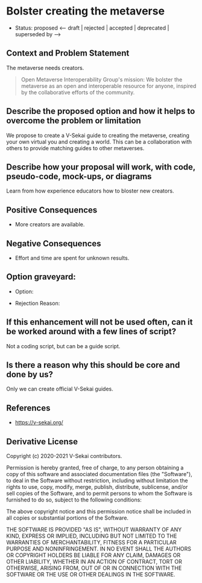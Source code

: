 # Bolster creating the metaverse

- Status: proposed <-- draft | rejected | accepted | deprecated | superseded by -->

## Context and Problem Statement

The metaverse needs creators.

> Open Metaverse Interoperability Group's mission: We bolster the metaverse as an open and interoperable resource for anyone, inspired by the collaborative efforts of the community.

## Describe the proposed option and how it helps to overcome the problem or limitation

We propose to create a V-Sekai guide to creating the metaverse, creating your own virtual you and creating a world. This can be a collaboration with others to provide matching guides to other metaverses.

## Describe how your proposal will work, with code, pseudo-code, mock-ups, or diagrams

Learn from how experience educators how to bloster new creators.

## Positive Consequences <!-- optional -->

- More creators are available.

## Negative Consequences <!-- optional -->

- Effort and time are spent for unknown results.

## Option graveyard: <!-- same as above -->

- Option:
<!-- [List the proposed options no longer open for consideration.] -->
- Rejection Reason:
<!-- [List the reasons for the rejection: (the Bad traits)] -->

## If this enhancement will not be used often, can it be worked around with a few lines of script?

Not a coding script, but can be a guide script.

## Is there a reason why this should be core and done by us?

Only we can create official V-Sekai guides.

## References <!-- optional -->

- https://v-sekai.org/

## Derivative License

Copyright (c) 2020-2021 V-Sekai contributors.

Permission is hereby granted, free of charge, to any person obtaining a copy
of this software and associated documentation files (the "Software"), to deal
in the Software without restriction, including without limitation the rights
to use, copy, modify, merge, publish, distribute, sublicense, and/or sell
copies of the Software, and to permit persons to whom the Software is
furnished to do so, subject to the following conditions:

The above copyright notice and this permission notice shall be included in all
copies or substantial portions of the Software.

THE SOFTWARE IS PROVIDED "AS IS", WITHOUT WARRANTY OF ANY KIND, EXPRESS OR
IMPLIED, INCLUDING BUT NOT LIMITED TO THE WARRANTIES OF MERCHANTABILITY,
FITNESS FOR A PARTICULAR PURPOSE AND NONINFRINGEMENT. IN NO EVENT SHALL THE
AUTHORS OR COPYRIGHT HOLDERS BE LIABLE FOR ANY CLAIM, DAMAGES OR OTHER
LIABILITY, WHETHER IN AN ACTION OF CONTRACT, TORT OR OTHERWISE, ARISING FROM,
OUT OF OR IN CONNECTION WITH THE SOFTWARE OR THE USE OR OTHER DEALINGS IN THE
SOFTWARE.
